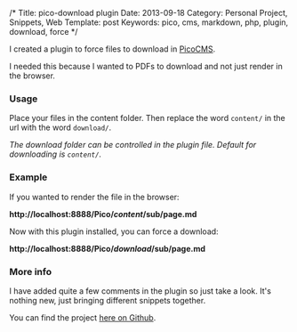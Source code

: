 /*
Title: pico-download plugin
Date: 2013-09-18
Category: Personal Project, Snippets, Web
Template: post
Keywords: pico, cms, markdown, php, plugin, download, force
*/

I created a plugin to force files to download in [PicoCMS](http://pico.dev7studios.com).

I needed this because I wanted to PDFs to download and not just render in the browser.

### Usage

Place your files in the content folder. Then replace the word `content/` in the url with the word `download/`.

*The download folder can be controlled in the plugin file. Default for downloading is `content/`.*

### Example

If you wanted to render the file in the browser:

**http://localhost:8888/Pico/*content*/sub/page.md**

Now with this plugin installed, you can force a download:

**http://localhost:8888/Pico/*download*/sub/page.md**

### More info

I have added quite a few comments in the plugin so just take a look. It's nothing new, just bringing different snippets together.

You can find the project [here on Github](https://github.com/james2doyle/pico_download "james2doyle/pico_download").
